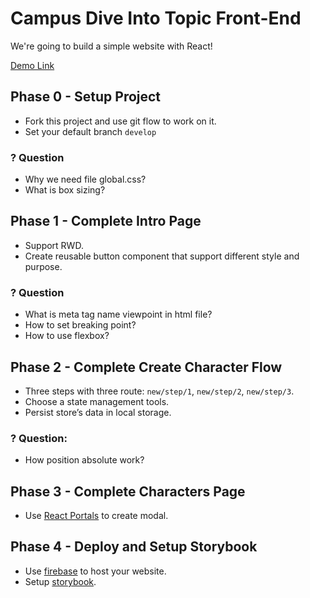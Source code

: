 # Campus Dive Into Topic Front-End

We're going to build a simple website with React!

[Demo Link](https://park-704d0.web.app/)

## Phase 0 - Setup Project
- Fork this project and use git flow to work on it.
- Set your default branch `develop`

### ? Question
- Why we need file global.css?
- What is box sizing?

## Phase 1 - Complete Intro Page
- Support RWD.
- Create reusable button component that support different style and purpose.

### ? Question
- What is meta tag name viewpoint in html file?
- How to set breaking point?
- How to use flexbox?

## Phase 2 - Complete Create Character Flow
- Three steps with three route: `new/step/1`, `new/step/2`, `new/step/3`.
- Choose a state management tools.
- Persist store’s data in local storage.

### ? Question:
- How position absolute work?

## Phase 3 - Complete Characters Page
- Use [React Portals](https://reactjs.org/docs/portals.html) to create modal.

## Phase 4 - Deploy and Setup Storybook
- Use [firebase](https://create-react-app.dev/docs/deployment#firebase) to host your website.
- Setup [storybook](https://storybook.js.org/).
